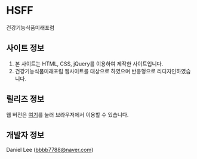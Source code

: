 # HSFF
건강기능식품미래포럼

## 사이트 정보
1. 본 사이트는 HTML, CSS, jQuery를 이용하여 제작한 사이트입니다.
2. 건강기능식품미래포럼 웹사이트를 대상으로 하였으며 반응형으로 리디자인하였습니다.

## 릴리즈 정보
웹 버전은 [여기](http://bbbb7788.dothome.co.kr/hsff/)를 눌러 브라우저에서 이용할 수 있습니다.

## 개발자 정보
Daniel Lee ([bbbb7788@naver.com](mailto:bbbb7788@naver.com))
